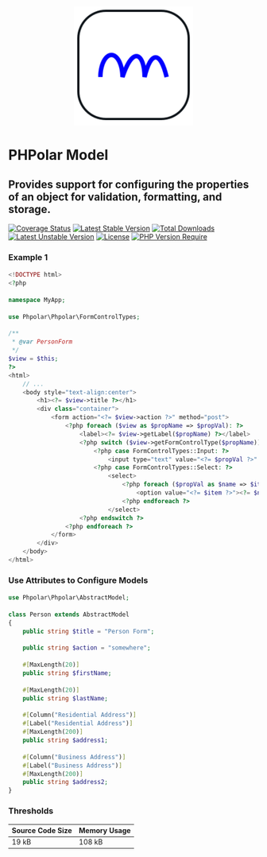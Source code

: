 <p align="center">
    <img width="240" src="./phpolar.svg" />
</p>

# PHPolar Model

## Provides support for configuring the properties of an object for validation, formatting, and storage.

[![Coverage Status](https://coveralls.io/repos/github/phpolar/model/badge.svg?branch=main)](https://coveralls.io/repos/github/phpolar/model/badge.svg?branch=main) [![Latest Stable Version](http://poser.pugx.org/phpolar/model/v)][def] [![Total Downloads](http://poser.pugx.org/phpolar/model/downloads)][def] [![Latest Unstable Version](http://poser.pugx.org/phpolar/model/v/unstable)][def] [![License](http://poser.pugx.org/phpolar/model/license)][def] [![PHP Version Require](http://poser.pugx.org/phpolar/model/require/php)][def]

### Example 1

```php
<!DOCTYPE html>
<?php

namespace MyApp;

use Phpolar\Phpolar\FormControlTypes;

/**
 * @var PersonForm
 */
$view = $this;
?>
<html>
    // ...
    <body style="text-align:center">
        <h1><?= $view->title ?></h1>
        <div class="container">
            <form action="<?= $view->action ?>" method="post">
                <?php foreach ($view as $propName => $propVal): ?>
                    <label><?= $view->getLabel($propName) ?></label>
                    <?php switch ($view->getFormControlType($propName)): ?>
                        <?php case FormControlTypes::Input: ?>
                            <input type="text" value="<?= $propVal ?>" />
                        <?php case FormControlTypes::Select: ?>
                            <select>
                                <?php foreach ($propVal as $name => $item): ?>
                                    <option value="<?= $item ?>"><?= $name ?></option>
                                <?php endforeach ?>
                            </select>
                    <?php endswitch ?>
                <?php endforeach ?>
            </form>
        </div>
    </body>
</html>
```

### Use Attributes to Configure Models

```php
use Phpolar\Phpolar\AbstractModel;

class Person extends AbstractModel
{
    public string $title = "Person Form";

    public string $action = "somewhere";

    #[MaxLength(20)]
    public string $firstName;

    #[MaxLength(20)]
    public string $lastName;

    #[Column("Residential Address")]
    #[Label("Residential Address")]
    #[MaxLength(200)]
    public string $address1;

    #[Column("Business Address")]
    #[Label("Business Address")]
    #[MaxLength(200)]
    public string $address2;
}
```

### Thresholds

|Source Code Size|Memory Usage|
|----------------|------------|
|     19 kB    |   108 kB   |

[def]: https://packagist.org/packages/phpolar/model
